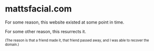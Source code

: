 # mattsfacial.com

For some reason, this website existed at some point in time.

For some other reason, this resurrects it.

<span style="font-size: 0.8em;">(The reason is that a friend made it, that friend passed away, and I was able to recover
the domain.)</span>